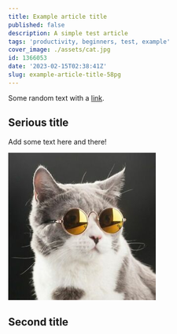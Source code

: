 ```yaml
---
title: Example article title
published: false
description: A simple test article
tags: 'productivity, beginners, test, example'
cover_image: ./assets/cat.jpg
id: 1366053
date: '2023-02-15T02:38:41Z'
slug: example-article-title-58pg
---
```


Some random text with a [link](https://code.visualstudio.com).

## Serious title

Add some text here and there!

![and some pictures too](./assets/cat.jpg)

## Second title